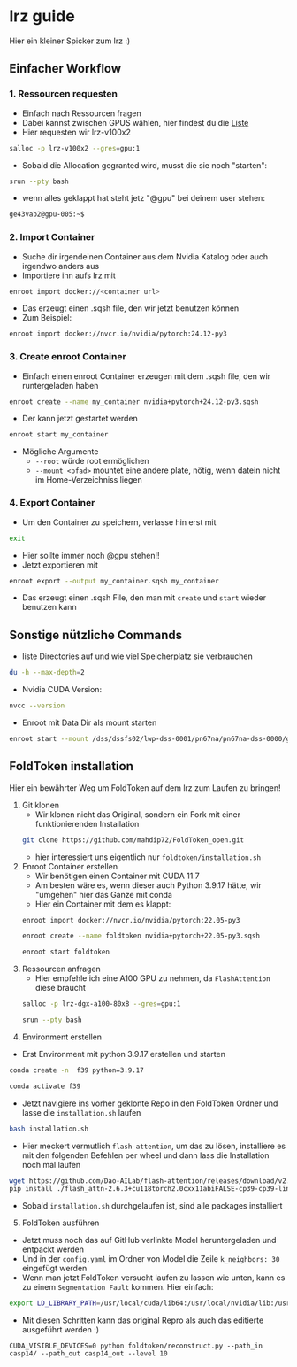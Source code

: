 # lrz guide
Hier ein kleiner Spicker zum lrz :)

## Einfacher Workflow 
### 1. Ressourcen requesten
- Einfach nach Ressourcen fragen
- Dabei kannst zwischen GPUS wählen, hier findest du die [Liste](https://doku.lrz.de/1-general-description-and-resources-10746641.html)
- Hier requesten wir lrz-v100x2
```bash
salloc -p lrz-v100x2 --gres=gpu:1
```
- Sobald die Allocation gegranted wird, musst die sie noch "starten":
```bash
srun --pty bash
```
- wenn alles geklappt hat steht jetz "@gpu" bei deinem user stehen:
```bash
ge43vab2@gpu-005:~$
```

### 2. Import Container
- Suche dir irgendeinen Container aus dem Nvidia Katalog oder auch irgendwo anders aus
- Importiere ihn aufs lrz mit
```bash
enroot import docker://<container url>
```
- Das erzeugt einen .sqsh file, den wir jetzt benutzen können
-  Zum Beispiel:
```bash
enroot import docker://nvcr.io/nvidia/pytorch:24.12-py3
```
 
### 3. Create enroot Container

- Einfach einen enroot Container erzeugen mit dem .sqsh file, den wir runtergeladen haben
```bash
enroot create --name my_container nvidia+pytorch+24.12-py3.sqsh
```
- Der kann jetzt gestartet werden
```bash
enroot start my_container
```
- Mögliche Argumente
    - `--root` würde root ermöglichen
    - `--mount <pfad>` mountet eine andere plate, nötig, wenn datein nicht im Home-Verzeichniss liegen

### 4. Export Container
- Um den Container zu speichern, verlasse hin erst mit
```bash
exit
```
- Hier sollte immer noch @gpu stehen!!
- Jetzt exportieren mit
```bash
enroot export --output my_container.sqsh my_container
```
- Das erzeugt einen .sqsh File, den man mit `create` und `start` wieder benutzen kann 


## Sonstige nützliche Commands

- liste Directories auf und wie viel Speicherplatz sie verbrauchen
```bash
du -h --max-depth=2
```
- Nvidia CUDA Version:
```bash
nvcc --version
```
- Enroot mit Data Dir als mount starten 
```bash
enroot start --mount /dss/dssfs02/lwp-dss-0001/pn67na/pn67na-dss-0000/group1/data:data_storage bio2token
```


## FoldToken installation
Hier ein bewährter Weg um FoldToken auf dem lrz zum Laufen zu bringen!
1. Git klonen
   -  Wir klonen nicht das Original, sondern ein Fork mit einer funktionierenden Installation
   ```bash
   git clone https://github.com/mahdip72/FoldToken_open.git 
    ```
   - hier interessiert uns eigentlich nur `foldtoken/installation.sh`
2. Enroot Container erstellen
   - Wir benötigen einen Container mit CUDA 11.7
   - Am besten wäre es, wenn dieser auch Python 3.9.17 hätte, wir "umgehen" hier das Ganze mit conda
   - Hier ein Container mit dem es klappt:
   ```bash
   enroot import docker://nvcr.io/nvidia/pytorch:22.05-py3
   ```
   ```bash
   enroot create --name foldtoken nvidia+pytorch+22.05-py3.sqsh
   ```
   ```bash
   enroot start foldtoken
   ```
3. Ressourcen anfragen
   - Hier empfehle ich eine A100 GPU zu nehmen, da `FlashAttention` diese braucht
   ```bash
   salloc -p lrz-dgx-a100-80x8 --gres=gpu:1
   ```
   ```bash
   srun --pty bash
   ```
4. Environment erstellen
  - Erst Environment mit python 3.9.17 erstellen und starten
  ```bash
  conda create -n  f39 python=3.9.17
  ```
  ```bash
  conda activate f39
  ```
  - Jetzt navigiere ins vorher geklonte Repo in den FoldToken Ordner und lasse die `installation.sh` laufen
  ```bash
  bash installation.sh
  ```
  - Hier meckert vermutlich `flash-attention`, um das zu lösen, installiere es mit den folgenden Befehlen per wheel und dann lass die Installation noch mal laufen
  ```bash
  wget https://github.com/Dao-AILab/flash-attention/releases/download/v2.6.3/flash_attn-2.6.3+cu118torch2.0cxx11abiFALSE-cp39-cp39-linux_x86_64.whl
  pip install ./flash_attn-2.6.3+cu118torch2.0cxx11abiFALSE-cp39-cp39-linux_x86_64.whl --no-build-isolation
  ```
  - Sobald `installation.sh` durchgelaufen ist, sind alle packages installiert

5. FoldToken ausführen
  - Jetzt muss noch das auf GitHub verlinkte Model heruntergeladen und entpackt werden
  - Und in der `config.yaml` im Ordner von Model die Zeile `k_neighbors: 30` eingefügt werden 
  - Wenn man jetzt FoldToken versucht laufen zu lassen wie unten, kann es zu einem `Segmentation Fault` kommen. Hier einfach:
  ```bash
  export LD_LIBRARY_PATH=/usr/local/cuda/lib64:/usr/local/nvidia/lib:/usr/local/nvidia/lib64
  ```
  - Mit diesen Schritten kann das original Repro als auch das editierte ausgeführt werden :) 
  ```
CUDA_VISIBLE_DEVICES=0 python foldtoken/reconstruct.py --path_in casp14/ --path_out casp14_out --level 10
  ```

